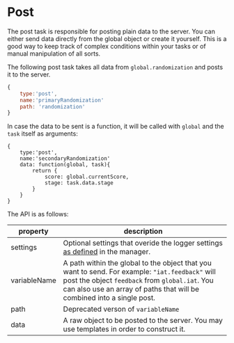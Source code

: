 # Post

The post task is responsible for posting plain data to the server. You can either send data directly from the global object or create it yourself. This is a good way to keep track of complex conditions within your tasks or of manual manipulation of all sorts.

The following post task takes all data from `global.randomization` and posts it to the server.

```javascript
{
    type:'post',
    name:'primaryRandomization'
    path: 'randomization'
}
```

In case the data to be sent is a function, it will be called with `global` and the `task` itself as arguments:

```
{
    type:'post',
    name:'secondaryRandomization'
    data: function(global, task){
        return {
            score: global.currentScore,
            stage: task.data.stage
        }
    }
}
```

The API is as follows:

property        | description
--------------- | ---------------------
settings        | Optional settings that overide the logger settings [as defined](./API.md#logger) in the manager.
variableName    | A path within the global to the object that you want to send. For example: `"iat.feedback"` will post the object `feedback` from `global.iat`. You can also use an array of paths that will be combined into a single post.
path            | Deprecated verson of `variableName`
data            | A raw object to be posted to the server. You may use templates in order to construct it.
